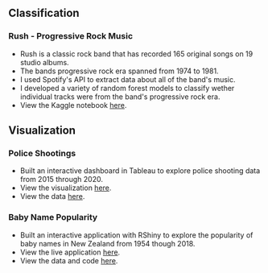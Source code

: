 ## Classification 

### Rush - Progressive Rock Music 
* Rush is a classic rock band that has recorded 165 original songs on 19 studio albums.
* The bands progressive rock era spanned from 1974 to 1981.
* I used Spotify's API to extract data about all of the band's music.
* I developed a variety of random forest models to classify wether individual tracks were from the band's progressive rock era.
* View the Kaggle notebook [here](https://www.kaggle.com/jordankeith/rush-progressive-rock-era).


## Visualization 

### Police Shootings
* Built an interactive dashboard in Tableau to explore police shooting data from 2015 through 2020.
* View the visualization [here](https://public.tableau.com/profile/jordan3434#!/vizhome/FatalPoliceShootings2015-2020_16098865748980/Dashboard).  
* View the data [here](https://github.com/washingtonpost/data-police-shootings).

### Baby Name Popularity
* Built an interactive application with RShiny to explore the popularity of baby names in New Zealand from 1954 though 2018.
* View the live application [here](https://jordan-neumann-1.shinyapps.io/rshiny/?_ga=2.223995675.1463876037.1609631665-1561344089.1609631665).
* View the data and code [here](https://github.com/Jordan-Neumann/RShiny-Baby-Names).
